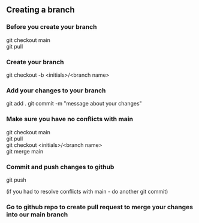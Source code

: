 ## Creating a branch

### Before you create your branch

git checkout main<br/>
git pull

### Create your branch

git checkout -b &lt;initials&gt;/&lt;branch name&gt;

### Add your changes to your branch

git add .
git commit -m "message about your changes"<br/>

### Make sure you have no conflicts with main

git checkout main<br/>
git pull<br/>
git checkout &lt;initials&gt;/&lt;branch name&gt;<br/>
git merge main

### Commit and push changes to github

git push

(if you had to resolve conflicts with main - do another git commit)

### Go to github repo to create pull request to merge your changes into our main branch
